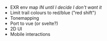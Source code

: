 - EXR env map *IN until I decide I don't want it*
- Limit trail colours to red/blue ("red shift")
- Tonemapping
- Port to vue (or svelte?)
- 2D UI
- Mobile interactions